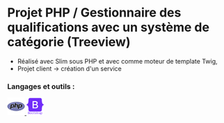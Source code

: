 <h1 align="left">Projet PHP / Gestionnaire des qualifications avec un système de catégorie (Treeview)</h1>

<p align="left">
  
  - Réalisé avec Slim sous PHP et avec comme moteur de template Twig,
  - Projet client -> création d'un service 
</p>

<h3 align="left">Langages et outils :</h3>
<p align="left">
  <a href="https://www.php.net" target="_blank" rel="noreferrer"> <img src="https://raw.githubusercontent.com/devicons/devicon/master/icons/php/php-original.svg" alt="php" width="40" height="40"/> </a>
  <a href="https://getbootstrap.com" target="_blank" rel="noreferrer"> <img src="https://raw.githubusercontent.com/devicons/devicon/master/icons/bootstrap/bootstrap-plain-wordmark.svg" alt="bootstrap" width="40" height="40"/> </a> 
</p>
